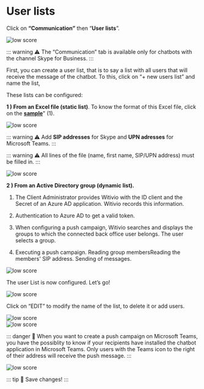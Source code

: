 # User lists

Click on **“Communication”** then “**User lists**”.

<div class="image_center">
  <img :src="$withBase('/assets/img/en/communication/userlist1.png')" alt="low score">
</div>


::: warning ⚠️
The “Communication” tab is available only for chatbots with the channel Skype
for Business.
:::

First, you can create a user list, that is to say a list with all users that
will receive the message of the chatbot. To this, click on “+ new users list” and name the list,

These lists can be configured: 

**1 ) From an Excel file (static list)**. To know the format of this Excel file, click on the [**sample**](https://witivio.blob.core.windows.net/static/list-sample.xlsx)" (1).

<div class="image_center">
  <img :src="$withBase('/assets/img/en/communication/userlist2.png')" alt="low score">
</div>


::: warning ⚠️
Add **SIP addresses** for Skype and **UPN adresses** for Microsoft Teams. 
:::

::: warning ⚠️
All lines of the file (name, first name, SIP/UPN address) must be filled in.
:::

<div class="image_center">
  <img :src="$withBase('/assets/img/en/communication/userlist3.png')" alt="low score">
</div>




**2 ) From an Active Directory group (dynamic list).**

1. The Client Administrator provides Witivio with the ID client and the Secret of an Azure AD application. Witivio records this information.

2. Authentication to Azure AD to get a valid token.

3. When configuring a push campaign, Witivio searches and displays the groups to which the connected back office user belongs. The user selects a group. 

4. Executing a push campaign. Reading group membersReading the members' SIP address. Sending of messages.

<div class="image_center">
  <img :src="$withBase('/assets/img/en/communication/userlist4.png')" alt="low score">
</div>




The user List is now configured. Let’s go!

<div class="image_center">
  <img :src="$withBase('/assets/img/en/communication/userlist5.png')" alt="low score">
</div>



Click on “EDIT” to modify the name of the list, to delete it or add users.

<div class="image_center">
  <img :src="$withBase('/assets/img/en/communication/userlist6.png')" alt="low score">
</div>



<div class="image_center">
  <img :src="$withBase('/assets/img/en/communication/userlist7.png')" alt="low score">
</div>


::: danger 🔴
When you want to create a push campaign on Microsoft Teams, you have the possiblity to know if your recipients have installed the chatbot application in Microsoft Teams. 
Only users with the Teams icon to the right of their address will receive the push message. 
:::

<div class="image_center">
  <img :src="$withBase('/assets/img/en/communication/userlist8.png')" alt="low score">
</div>


::: tip 💾
Save changes!
:::


